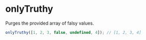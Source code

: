 # onlyTruthy

Purges the provided array of falsy values.

```typescript
onlyTruthy([1, 2, 3, false, undefined, 4]); // [1, 2, 3, 4]
```
